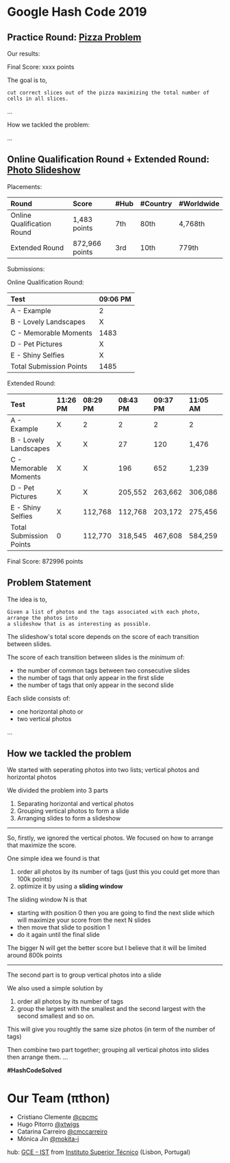 # Google Hash Code 2019

## Practice Round: [Pizza Problem](practice-round/pizza.pdf)

Our results:

Final Score: xxxx points

The goal is to,

```
cut correct slices out of the pizza maximizing the total number of cells in all slices.
```

...


How we tackled the problem:

...


## Online Qualification Round + Extended Round: [Photo Slideshow](qualification-round/photo_slideshow.pdf)

Placements:

| Round                      | Score          | #Hub | #Country | #Worldwide |
| :------------------------- | :------------- | :--- | :------- | :--------- |
| Online Qualification Round | 1,483 points   | 7th  | 80th     | 4,768th    |
| Extended Round             | 872,966 points | 3rd  | 10th     | 779th      |

Submissions:

Online Qualification Round:

| Test                    | 09:06 PM |
| :---------------------- | :------- |
| A - Example             | 2        |
| B - Lovely Landscapes   | X        |
| C - Memorable Moments   | 1483     |
| D - Pet Pictures        | X        |
| E - Shiny Selfies       | X        |
| Total Submission Points | 1485     |

Extended Round:

| Test                    | 11:26 PM| 08:29 PM| 08:43 PM| 09:37 PM| 11:05 AM| 11:44 AM    | 09:11 AM    | 10:02 AM| 10:05 AM| Max
| :---------------------- | :------ | :------ | :------ | :------ | :------ | :---------- | :---------- | :------ | :----   | :----
| A - Example             | X       | 2       | 2       | 2       | 2       | **2**       | 2           | -       | -       | 2
| B - Lovely Landscapes   | X       | X       | 27      | 120     | 1,476   | 14733       | **205,485** | -       | -       | 205,485
| C - Memorable Moments   | X       | X       | 196     | 652     | 1,239   | **1530**    | -           | 1,464   | 1,530   | 1,530
| D - Pet Pictures        | X       | X       | 205,552 | 263,662 | 306,086 | **335,252** | -           | -       | -       | 335,252 
| E - Shiny Selfies       | X       | 112,768 | 112,768 | 203,172 | 275,456 | **330,697** | -           | -       | -       | 330,697
| Total Submission Points | 0       | 112,770 | 318,545 | 467,608 | 584,259 | 682,214     | 205,487     | 1,464   | 1,530   |

Final Score: 872996 points

## Problem Statement

The idea is to,

```
Given a list of photos and the tags associated with each photo, arrange the photos into
a slideshow that is as interesting as possible.
```

The slideshow's total score depends on the score of each transition between slides.

The score of each transition between slides is the *minimum* of:
  * the number of common tags between two consecutive slides
  * the number of tags that only appear in the first slide
  * the number of tags that only appear in the second slide

 Each slide consists of:
  * one horizontal photo or
  * two vertical photos

...

## How we tackled the problem

We started with seperating photos into two lists; vertical photos and horizontal photos

We divided the problem into 3 parts
  1. Separating horizontal and vertical photos
  2. Grouping vertical photos to form a slide
  3. Arranging slides to form a slideshow

---------------

So, firstly, we ignored the vertical photos. We focused on how to arrange that maximize the score. 

One simple idea we found is that 
1. order all photos by its number of tags (just this you could get more than 100k points)
2. optimize it by using a **sliding window**

The sliding window N is that
* starting with position 0 then you are going to find the next slide which will maximize your score from the next N slides
* then move that slide to position 1
* do it again until the final slide

The bigger N will get the better score but I believe that it will be limited around 800k points

---------------

The second part is to group vertical photos into a slide

We also used a simple solution by
1. order all photos by its number of tags
2. group the largest with the smallest and the second largest with the second smallest and so on.

This will give you roughtly the same size photos (in term of the number of tags)

Then combine two part together; grouping all vertical photos into slides then arrange them.
...

**#HashCodeSolved**


# Our Team (πthon)
* Cristiano Clemente [@cpcmc](https://github.com/cpcmc)
* Hugo Pitorro [@xtwigs](https://github.com/xtwigs)
* Catarina Carreiro [@cmccarreiro](https://github.com/cmccarreiro)
* Mónica Jin [@mokita-j](https://github.com/Mokita-J)

hub: [GCE - IST](https://www.gce-neiist.org/)
from [Instituto Superior Técnico](https://tecnico.ulisboa.pt/en/) (Lisbon, Portugal)
